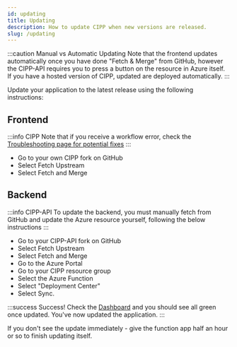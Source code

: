 ```yaml
---
id: updating
title: Updating
description: How to update CIPP when new versions are released.
slug: /updating
---
```


:::caution Manual vs Automatic Updating
Note that the frontend updates automatically once you have done "Fetch & Merge" from GitHub, however the CIPP-API requires you to press a button on the resource in Azure itself. If you have a hosted version of CIPP, updated are deployed automatically.
:::

Update your application to the latest release using the following instructions:

## Frontend

:::info CIPP
Note that if you receive a workflow error, check the [Troubleshooting page for potential fixes](/docs/general/troubleshooting)
:::

- Go to your own CIPP fork on GitHub
- Select Fetch Upstream
- Select Fetch and Merge

## Backend

:::info CIPP-API
To update the backend, you must manually fetch from GitHub and update the Azure resource yourself, following the below instructions
:::

- Go to your CIPP-API fork on GitHub
- Select Fetch Upstream
- Select Fetch and Merge
- Go to the Azure Portal
- Go to your CIPP resource group
- Select the Azure Function
- Select "Deployment Center"
- Select Sync.

:::success Success!
Check the [Dashboard](/docs/user/usingcipp/dashboard) and you should see all green once updated.
You've now updated the application.
:::

If you don't see the update immediately - give the function app half an hour or so to finish updating itself.
